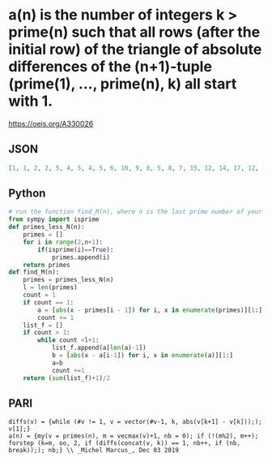 # a\(n\) is the number of integers k \> prime\(n\) such that all rows \(after the initial row\) of the triangle of absolute differences of the \(n\+1\)\-tuple \(prime\(1\), \.\.\., prime\(n\), k\) all start with 1\.
https://oeis.org/A330026
## JSON
```JSON
[1, 1, 2, 2, 5, 4, 5, 4, 5, 6, 10, 9, 8, 5, 8, 7, 15, 12, 14, 17, 12, 15, 11, 16, 16, 18, 13, 14, 14, 21, 45, 29, 34, 26, 32, 25, 25, 25, 22, 20, 26, 20, 32, 24, 33, 23, 38, 48, 36, 34, 40, 30, 31, 30, 37, 31, 33, 39, 37, 38, 32, 48, 41, 44, 36, 52, 54, 43, 43, 51]
```
## Python
```Python
# run the function find_M(n), where n is the last prime number of your list of consecutive primes starting from 2
from sympy import isprime
def primes_less_N(n):
    primes = []
    for i in range(2,n+1):
        if(isprime(i)==True):
            primes.append(i)
    return primes
def find_M(n):
    primes = primes_less_N(n)
    l = len(primes)
    count = 1
    if count == 1:
        a = [abs(x - primes[i - 1]) for i, x in enumerate(primes)][1:]
        count += 1
    list_f = []
    if count > 1:
        while count <l+1:
            list_f.append(a[len(a)-1])
            b = [abs(x - a[i-1]) for i, x in enumerate(a)][1:]
            a=b
            count +=1
    return (sum(list_f)+1)/2
```
## PARI
```PARI
diffs(v) = {while (#v != 1, v = vector(#v-1, k, abs(v[k+1] - v[k]));); v[1];}
a(n) = {my(v = primes(n), m = vecmax(v)+1, nb = 0); if (!(m%2), m++); forstep (k=m, oo, 2, if (diffs(concat(v, k)) == 1, nb++, if (nb, break));); nb;} \\ _Michel Marcus_, Dec 03 2019
```
